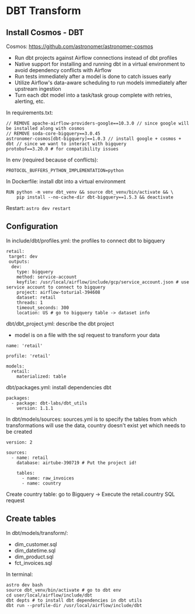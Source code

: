 # DBT Transform
## Install Cosmos - DBT
Cosmos: https://github.com/astronomer/astronomer-cosmos
- Run dbt projects against Airflow connections instead of dbt profiles
- Native support for installing and running dbt in a virtual environment to avoid dependency conflicts with Airflow
- Run tests immediately after a model is done to catch issues early
- Utilize Airflow's data-aware scheduling to run models immediately after upstream ingestion
- Turn each dbt model into a task/task group complete with retries, alerting, etc.

In requirements.txt: 
```
// REMOVE apache-airflow-providers-google==10.3.0 // since google will be installed along with cosmos
// REMOVE soda-core-bigquery==3.0.45
astronomer-cosmos[dbt-bigquery]==1.0.3 // install google + cosmos + dbt // since we want to interact with bigquery
protobuf==3.20.0 # for compatibility issues
```

In env (required because of conflicts):
```
PROTOCOL_BUFFERS_PYTHON_IMPLEMENTATION=python
```

In Dockerfile: install dbt into a virtual environment
```
RUN python -m venv dbt_venv && source dbt_venv/bin/activate && \
    pip install --no-cache-dir dbt-bigquery==1.5.3 && deactivate
```

Restart: `astro dev restart`

## Configuration
In include/dbt/profiles.yml: the profiles to connect dbt to bigquery
```
retail:
 target: dev
 outputs:
  dev:
    type: bigquery
    method: service-account
    keyfile: /usr/local/airflow/include/gcp/service_account.json # use service account to connect to bigquery
    project: airflow-toturial-394608
    dataset: retail
    threads: 1
    timeout_seconds: 300
    location: US # go to bigquery table -> dataset info 
```


dbt/dbt_project.yml: describe the dbt project
- model is on a file with the sql request to transform your data
```
name: 'retail'

profile: 'retail'

models:
  retail:
    materialized: table
```

dbt/packages.yml: install dependencies dbt
```
packages:
  - package: dbt-labs/dbt_utils
    version: 1.1.1
```


In dbt/models/sources: sources.yml is to specify the tables from which transformations will use the data, country doesn't exist yet which needs to be created
```
version: 2

sources:
  - name: retail
    database: airtube-390719 # Put the project id!

    tables:
      - name: raw_invoices
      - name: country
```

Create country table: go to Bigquery -> Execute the retail.country SQL request

## Create tables
In dbt/models/transform/:
- dim_customer.sql
- dim_datetime.sql
- dim_product.sql
- fct_invoices.sql

In terminal: 
```
astro dev bash
source dbt_venv/bin/activate # go to dbt env
cd user/local/airflow/include/dbt
dbt depts # to install dbt dependencies in dbt utils
dbt run --profile-dir /usr/local/airflow/include/dbt
```
